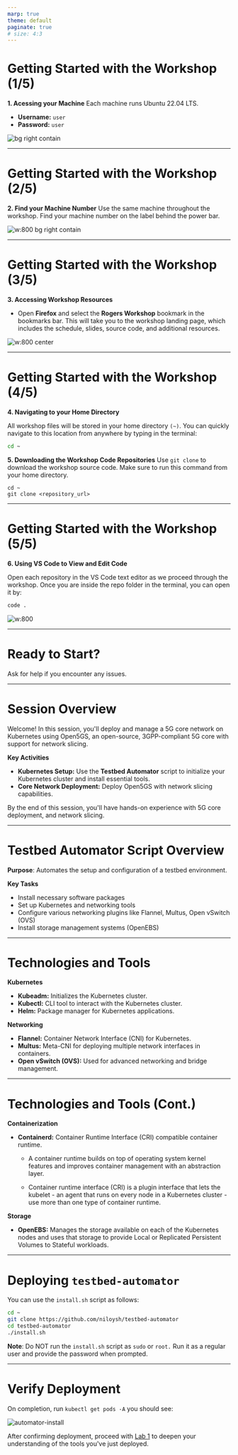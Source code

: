 ```yaml
---
marp: true
theme: default
paginate: true
# size: 4:3
--- 
```

# Getting Started with the Workshop (1/5)

**1. Acessing your Machine**
Each machine runs Ubuntu 22.04 LTS.
- **Username:** `user` 
- **Password:** `user`

![bg right contain](images/machines.jpg)

---
# Getting Started with the Workshop (2/5)

**2. Find your Machine Number** 
Use the same machine throughout the workshop. Find your machine number on the label behind the power bar.

![w:800 bg right contain](images/power-bar.jpg)

---
# Getting Started with the Workshop (3/5)
<style> img[alt~="center"] { display: block; margin: 0 auto; } </style>

**3. Accessing Workshop Resources**
- Open **Firefox** and select the **Rogers Workshop** bookmark in the bookmarks bar. This will take you to the workshop landing page, which includes the schedule, slides, source code, and additional resources.

![w:800 center](images/rogers-workshop-links.png)

--- 
# Getting Started with the Workshop (4/5)

**4. Navigating to your Home Directory**

All workshop files will be stored in your home directory `(~)`. You can quickly navigate to this location from anywhere by typing in the terminal:
```bash
cd ~
```
**5. Downloading the Workshop Code Repositories**
Use `git clone` to download the workshop source code. Make sure to run this command from your home directory.
```
cd ~
git clone <repository_url>
```
---
# Getting Started with the Workshop (5/5)

**6. Using VS Code to View and Edit Code**

Open each repository in the VS Code text editor as we proceed through the workshop. Once you are inside the repo folder in the terminal, you can open it by:
```bash
code .
```

![w:800](images/vscode.png)

---
# Ready to Start?
Ask for help if you encounter any issues.

---
# Session Overview
Welcome! In this session, you'll deploy and manage a 5G core network on Kubernetes using Open5GS, an open-source, 3GPP-compliant 5G core with support for network slicing.

**Key Activities**
- **Kubernetes Setup:** Use the **Testbed Automator** script to initialize your Kubernetes cluster and install essential tools.
- **Core Network Deployment:** Deploy Open5GS with network slicing capabilities.

By the end of this session, you'll have hands-on experience with 5G core deployment, and network slicing.

---
# Testbed Automator Script Overview
**Purpose**: Automates the setup and configuration of a testbed environment.

**Key Tasks**
- Install necessary software packages
- Set up Kubernetes and networking tools
- Configure various networking plugins like Flannel, Multus, Open vSwitch (OVS)
- Install storage management systems (OpenEBS)

---
# Technologies and Tools
**Kubernetes**
- **Kubeadm:** Initializes the Kubernetes cluster.
- **Kubectl:** CLI tool to interact with the Kubernetes cluster.
- **Helm:** Package manager for Kubernetes applications.

**Networking**
- **Flannel:** Container Network Interface (CNI) for Kubernetes.
- **Multus:** Meta-CNI for deploying multiple network interfaces in containers.
- **Open vSwitch (OVS):** Used for advanced networking and bridge management.
	
---
# Technologies and Tools (Cont.)
**Containerization**
- **Containerd:** Container Runtime Interface (CRI) compatible container runtime. 

    - A container runtime builds on top of operating system kernel features and improves container management with an abstraction layer.

    - Container runtime interface (CRI) is a plugin interface that lets the kubelet - an agent that runs on every node in a Kubernetes cluster - use more than one type of container runtime.

**Storage**
- **OpenEBS:** Manages the storage available on each of the Kubernetes nodes and uses that storage to provide Local or Replicated Persistent Volumes to Stateful workloads.

---
# Deploying `testbed-automator`
You can use the `install.sh` script as follows:
```bash
cd ~
git clone https://github.com/niloysh/testbed-automator
cd testbed-automator
./install.sh
```


**Note**: Do NOT run the `install.sh` script as `sudo` or `root.` Run it as a regular user and provide the password when prompted.

---
# Verify Deployment

On completion, run `kubectl get pods -A` you should see:

![automator-install](images/automator-install.png)

After confirming deployment, proceed with [Lab 1](https://niloysh.github.io/testbed-automator/labs/lab1/README.pdf) to deepen your understanding of the tools you've just deployed.


